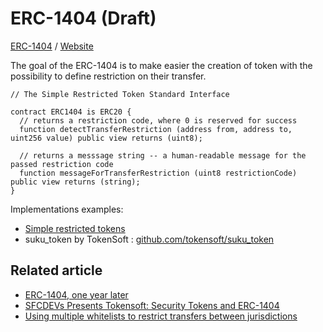# ERC-1404 (Draft)

[ERC-1404](tps://github.com/ethereum/eips/issues/1404) /  [Website](https://erc1404.org/)

The goal of the ERC-1404 is to make easier the creation of token with the possibility to define restriction on their transfer.

```solidity
// The Simple Restricted Token Standard Interface

contract ERC1404 is ERC20 {
  // returns a restriction code, where 0 is reserved for success
  function detectTransferRestriction (address from, address to, uint256 value) public view returns (uint8);

  // returns a messsage string -- a human-readable message for the passed restriction code 
  function messageForTransferRestriction (uint8 restrictionCode) public view returns (string);
}
```



Implementations examples:

- [Simple restricted tokens](https://github.com/simple-restricted-token/simple-restricted-token)
- suku_token by TokenSoft : [github.com/tokensoft/suku_token](https://github.com/tokensoft/suku_token)

## Related article
- [ERC-1404, one year later](https://blog.tokensoft.io/erc-1404-one-year-later-1bf2d8c93432)
- [SFCDEVs Presents Tokensoft: Security Tokens and ERC-1404](https://www.youtube.com/watch?v=DCCXEQfX0w8)
- [Using multiple whitelists to restrict transfers between jurisdictions](https://medium.com/erc1404/using-multiple-whitelists-to-restrict-transfers-between-jurisdictions-ea8d688ee646)

